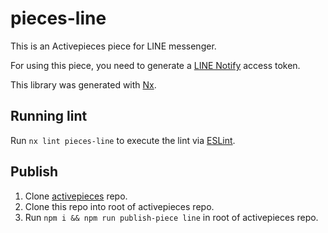 # pieces-line

This is an Activepieces piece for LINE messenger.

For using this piece, you need to generate a [LINE Notify](https://notify-bot.line.me/) access token.

This library was generated with [Nx](https://nx.dev).

## Running lint

Run `nx lint pieces-line` to execute the lint via [ESLint](https://eslint.org/).

## Publish

1. Clone [activepieces](https://github.com/activepieces/activepieces) repo.
2. Clone this repo into root of activepieces repo.
3. Run `npm i && npm run publish-piece line` in root of activepieces repo.